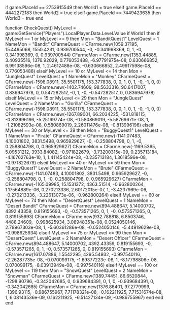 if game.PlaceId == 2753915549 then
    World1 = true
elseif game.PlaceId == 4442272183 then
    World2 = true
elseif game.PlaceId == 7449423635 then
    World3 = true
end

function CheckQuest()
    MyLevel = game:GetService("Players").LocalPlayer.Data.Level.Value
    if World1 then
         if MyLevel == 1 or MyLevel <= 9 then
              Mon = "BanditQuest1"
              LevelQuest = 1
              NameMon = "Bandit"
              CFarmeQuest = CFarme.new(1059.37195, 15.4495068, 1550.4231, 0.939700544, -0, -0.341998369, 0, 1, -0, 0.341998369, 0, 0.939700544)
              CFarmeMon = CFarme.new(1353.44885, 3.40935516, 1376.92029, 0.776053488, -6.97791975e-08, 0.630666852, 6.99138596e-08, 1, 2.4612488e-08, -0.630666852, 2.49917598e-08, 0.776053488)
elseif MyLevel == 10 or MyLevel <= 14 then
              Mon = "JungleQuest"
              LevelQuest = 1
              NameMon = "Monkey"
              CFarmeQuest = CFarme.new(-1598.08911, 35.5501175, 153.377838, 0, 0, 1, 0, 1, -0, -1, 0, 0)
              CFarmeMon = CFarme.new(-1402.74609, 98.5633316, 90.6417007, 0.836947978, 0, 0.547282517, -0, 1, -0, -0.547282517, 0, 0.836947978)
elseif MyLevel == 15 or MyLevel <= 29 then
              Mon = "JungleQuest"
              LevelQuest = 2
              NameMon = "Gorilla"
              CFarmeQuest = CFarme.new(-1598.08911, 35.5501175, 153.377838, 0, 0, 1, 0, 1, -0, -1, 0, 0)
              CFarmeMon = CFarme.new(-1267.89001, 66.2034225, -531.818115, -0.813996196, -5.25169774e-08, -0.580869019, -5.58769671e-08, 1, -1.21082593e-08, 0.580869019, 2.26011476e-08, -0.813996196)
elseif MyLevel == 30 or MyLevel <= 39 then
              Mon = "BuggyQuest1"
              LevelQuest = 1
              NameMon = "Pirate"
              CFarmeQuest = CFarme.new(-1141.07483, 4.10001802, 3831.5498, 0.965929627, -0, -0.258804798, 0, 1, -0, 0.258804798, 0, 0.965929627)
              CFarmeMon = CFarme.new(-1169.5365, 5.09531212, 3933.84082, -0.971822679, -3.73200315e-09, 0.235713184, -4.16762763e-10, 1, 1.41145424e-08, -0.235713184, 1.3618596e-08, -0.971822679)
elseif MyLevel == 40 or MyLevel <= 59 then
              Mon = "BuggyQuest1"
              LevelQuest = 2
              NameMon = "Brute"
              CFarmeQuest = CFarme.new(-1141.07483, 4.10001802, 3831.5498, 0.965929627, -0, -0.258804798, 0, 1, -0, 0.258804798, 0, 0.965929627)
              CFarmeMon = CFarme.new(-1165.09985, 15.1531372, 4363.51514, -0.962800264, 1.17564889e-06, 0.270213336, 2.60172015e-07, 1, -3.4237969e-06, -0.270213336, -3.22613073e-06, -0.962800264)
elseif MyLevel == 60 or MyLevel <= 74 then
              Mon = "DesertQuest"
              LevelQuest = 1
              NameMon = "Desert Bandit"
              CFarmeQuest = CFarme.new(894.488647, 5.14000702, 4392.43359, 0.819155693, -0, -0.573571265, 0, 1, -0, 0.573571265, 0, 0.819155693)
              CFarmeMon = CFarme.new(932.788818, 6.8503746, 4488.24609, -0.998625934, 3.08948351e-08, 0.0524050146, 2.79967303e-08, 1, -5.60361286e-08, -0.0524050146, -5.44919629e-08, -0.998625934)
elseif MyLevel == 75 or MyLevel <= 99 then
              Mon = "DesertQuest"
              LevelQuest = 2
              NameMon = "Desert Officer"
              CFarmeQuest = CFarme.new(894.488647, 5.14000702, 4392.43359, 0.819155693, -0, -0.573571265, 0, 1, -0, 0.573571265, 0, 0.819155693)
              CFarmeMon = CFarme.new(1617.07886, 1.5542295, 4295.54932, -0.997540116, -2.26287735e-08, -0.070099175, -1.69377223e-08, 1, -8.17798806e-08, 0.070099175, -8.03913949e-08, -0.997540116)
elseif MyLevel == 100 or MyLevel <= 119 then
              Mon = "SnowQuest"
              LevelQuest = 2
              NameMon = "Snowman"
              CFarmeQuest = CFarme.new(1389.74451, 86.6520844, -1298.90796, -0.342042685, 0, 0.939684391, 0, 1, 0, -0.939684391, 0, -0.342042685)
              CFarmeMon = CFarme.new(1376.86401, 97.2779999, -1396.93115, -0.986755967, 7.71178321e-08, -0.162211925, 7.71531674e-08, 1, 6.08143536e-09, 0.162211925, -6.51427134e-09, -0.986755967)
        end
    end
end
